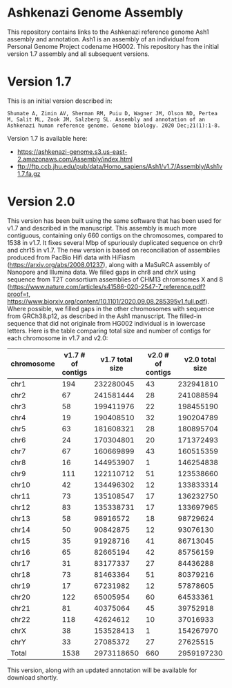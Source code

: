 # Ashkenazi Genome Assembly
This repository contains links to the Ashkenazi reference genome Ash1 assembly and annotation.  Ash1 is an assembly of an individual from Personal Genome Project codename HG002.
This repository has the initial version 1.7 assembly and all subsequent versions.

# Version 1.7
This is an initial version described in:

`Shumate A, Zimin AV, Sherman RM, Puiu D, Wagner JM, Olson ND, Pertea M, Salit ML, Zook JM, Salzberg SL. Assembly and annotation of an Ashkenazi human reference genome. Genome biology. 2020 Dec;21(1):1-8.`

Version 1.7 is available here:

* https://ashkenazi-genome.s3.us-east-2.amazonaws.com/Assembly/index.html
* ftp://ftp.ccb.jhu.edu/pub/data/Homo_sapiens/Ash1/v1.7/Assembly/Ash1v1.7.fa.gz

# Version 2.0
This version has been built using the same software that has been used for v1.7 and described in the manuscript.  This assembly is much more contiguous, containing only 660 contigs on the chromosomes, compared to 1538 in v1.7.  It fixes several Mbp of spuriously duplicated sequence on chr9 and chr15 in v1.7.  The new version is based on reconciliation of assemblies produced from PacBio Hifi data with HiFiasm (https://arxiv.org/abs/2008.01237), along with a MaSuRCA assembly of Nanopore and Illumina data.  We filled gaps in chr8 and chrX using sequence from T2T consortium assemblies of CHM13 chromsomes X and 8 (https://www.nature.com/articles/s41586-020-2547-7_reference.pdf?proof=t, https://www.biorxiv.org/content/10.1101/2020.09.08.285395v1.full.pdf). Where possible, we filled gaps in the other chromosomes with sequence from GRCh38.p12, as described in the Ash1 manuscript.  The filled-in sequence that did not originale from HG002 individual is in lowercase letters. Here is the table comparing total size and number of contigs for each chromosome in v1.7 and v2.0:

|chromosome|v1.7 # of contigs|v1.7 total size|v2.0 # of contigs|v2.0 total size|
|----|----|----|----|----|
|chr1|194|232280045|43|232941810|
|chr2|67|241581444|28|241088594|
|chr3|58|199411976|22|198455190|
|chr4|19|190408510|32|190204789|
|chr5|63|181608321|28|180895704|
|chr6|24|170304801|20|171372493|
|chr7|67|160669899|43|160515359|
|chr8|16|144953907|1|146254838|
|chr9|111|122110712|51|123538660|
|chr10|42|134496302|12|133833314|
|chr11|73|135108547|17|136232750|
|chr12|83|135338731|17|133697965|
|chr13|58|98916572|18|98729624|
|chr14|50|90842875|12|93076130|
|chr15|35|91928716|41|86713045|
|chr16|65|82665194|42|85756159|
|chr17|31|83177337|27|84436288|
|chr18|73|81463364|51|80379216|
|chr19|17|67231982|12|57878605|
|chr20|122|65005954|60|64533361|
|chr21|81|40375064|45|39752918|
|chr22|118|42624612|10|37016933|
|chrX|38|153528413|1|154267970|
|chrY|33|27085372|27|27625515|
|Total|1538|2973118650|660|2959197230| 

This version, along with an updated annotation will be available for download shortly.

